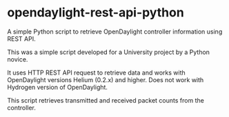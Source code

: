 # opendaylight-rest-api-python
A simple Python script to retrieve OpenDaylight controller information using REST API.

This was a simple script developed for a University project by a Python novice.

It uses HTTP REST API request to retrieve data and works with OpenDaylight versions
Helium (0.2.x) and higher. Does not work with Hydrogen version of OpenDaylight.

This script retrieves transmitted and received packet counts from the controller.
